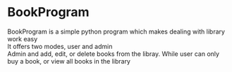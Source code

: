 # BookProgram
BookProgram is a simple python program which makes dealing with library work easy
<br>
It offers two modes, user and admin
<br>
Admin and add, edit, or delete books from the libray. While user can only buy a book, or view all books in the library
